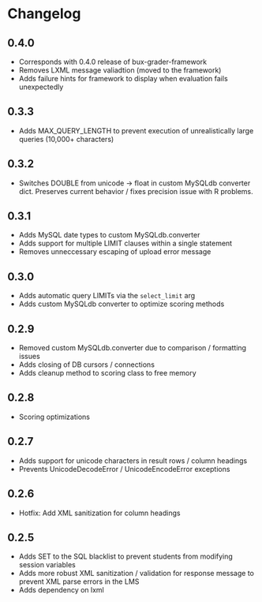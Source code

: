 # Changelog

## 0.4.0

* Corresponds with 0.4.0 release of bux-grader-framework
* Removes LXML message valiadtion (moved to the framework)
* Adds failure hints for framework to display when evaluation fails unexpectedly

## 0.3.3

* Adds MAX_QUERY_LENGTH to prevent execution of unrealistically large queries (10,000+ characters)

## 0.3.2

* Switches DOUBLE from unicode -> float in custom MySQLdb converter dict. Preserves current behavior / fixes precision issue with R problems.

## 0.3.1

* Adds MySQL date types to custom MySQLdb.converter
* Adds support for multiple LIMIT clauses within a single statement
* Removes unneccessary escaping of upload error message

## 0.3.0

* Adds automatic query LIMITs via the `select_limit` arg
* Adds custom MySQLdb converter to optimize scoring methods

## 0.2.9

* Removed custom MySQLdb.converter due to comparison / formatting issues
* Adds closing of DB cursors / connections
* Adds cleanup method to scoring class to free memory

## 0.2.8

* Scoring optimizations

## 0.2.7

* Adds support for unicode characters in result rows / column headings
* Prevents UnicodeDecodeError / UnicodeEncodeError exceptions

## 0.2.6

* Hotfix: Add XML sanitization for column headings

## 0.2.5

* Adds SET to the SQL blacklist to prevent students from modifying session variables
* Adds more robust XML sanitization / validation for response message to prevent XML parse errors in the LMS
* Adds dependency on lxml
